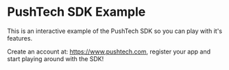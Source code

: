 # PushTech SDK Example
This is an interactive example of the PushTech SDK so you can play with it's features.
 
Create an account at: https://www.pushtech.com, register your app and start playing around with the SDK!
